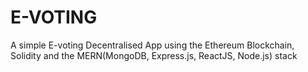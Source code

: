 # E-VOTING
A simple E-voting Decentralised App using the Ethereum Blockchain, Solidity and the MERN(MongoDB, Express.js, ReactJS, Node.js) stack

